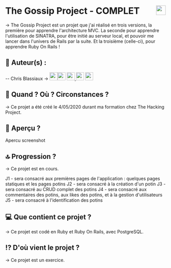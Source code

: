 # The Gossip Project - COMPLET <img src="https://raw.githubusercontent.com/matiassingers/awesome-readme/master/icon.png" width="30px" style="float: right">


→ The Gossip Project est un projet que j'ai réalisé en trois versions, la première pour apprendre l'architecture MVC. La seconde pour apprendre l'utilisation de SINATRA, pour être initié au serveur local, et pouvoir me lancer dans l'univers de Rails par la suite. Et la troisième (celle-ci), pour apprendre Ruby On Rails !  

## 👤  Auteur(s) : 

-- Chris Blassiaux → 
[<img src="http://pngimg.com/uploads/github/github_PNG40.png" width="25" >](https://github.com/ChrisBlassiaux )[<img src="https://user-images.githubusercontent.com/59894954/79057092-9281bc00-7c5d-11ea-9392-783b52f9dae4.png" width="25" >](https://chrisb.fr/)  [<img src="https://www.crossfitchelles.com/wp-content/uploads/2019/03/linkedin-icon-logo-png-transparent.png" width="25" >  ](https://www.linkedin.com/in/christopher-blassiaux-802891198/)  [<img src="https://upload.wikimedia.org/wikipedia/commons/4/45/New_Logo_Gmail.svg" width="25" >](chrisblassiaux@gmail.com)   [<img src="https://www.toomed.com/blog/wp-content/uploads/2018/09/new-instagram-logo-png-transparent.png" width="25" > ](https://www.instagram.com/chris.blassiaux/) 

## :calendar:  Quand ? Où ? Circonstances ?

→ Ce projet a été créé le 4/05/2020 durant ma formation chez The Hacking Project.

## :eyes:  Aperçu ?
Apercu screenshot 

## :top:  Progression ?

→ Ce projet est en cours. 

J1 - sera consacré aux premières pages de l'application : quelques pages statiques et les pages potins
J2 - sera consacré à la création d'un potin
J3 - sera consacré au CRUD complet des potins
J4 - sera consacré aux commentaires des potins, aux likes des potins, et à la gestion d'utilisateurs
J5 - sera consacré à l'identification des potins

## :computer:  Que contient ce projet ?

→ Ce projet est codé en Ruby et Ruby On Rails, avec PostgreSQL.

## :interrobang:  D'où vient le projet ?

→ Ce projet est un exercice.